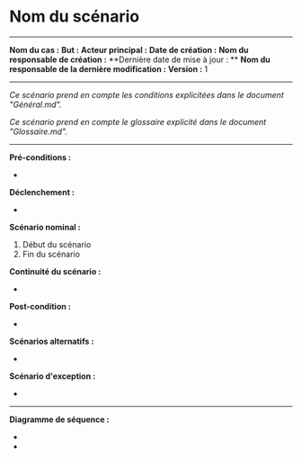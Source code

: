 # Nom du scénario

---

**Nom du cas :** 
**But :** 
**Acteur principal :** 
**Date de création :** 
**Nom du responsable de création :** 
**Dernière date de mise à jour : **
**Nom du responsable de la dernière modification :** 
**Version :** 1

---

*Ce scénario prend en compte les conditions explicitées dans le document "Général.md".*

*Ce scénario prend en compte le glossaire explicité dans le document "Glossaire.md".*

------

**Pré-conditions :**  

-   

**Déclenchement :** 

- 

**Scénario nominal :**  

1. Début du scénario
2. Fin du scénario

**Continuité du scénario :**

- 

**Post-condition :**

- 

**Scénarios alternatifs :**  

- 

**Scénario d'exception :**  

- 

---

**Diagramme de séquence :**

- 

- 